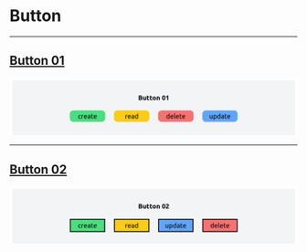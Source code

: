 # Button

***
## [Button 01](./button01.html)
![button01](./images/button01.png)
***
## [Button 02](./button02.html)
![button01](./images/button02.png)